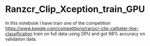 # Ranzcr_Clip_Xception_train_GPU
In this notebook I have train one of the competition https://www.kaggle.com/competitions/ranzcr-clip-catheter-line-classification train on full data using GPU and got 98% accuracy on validation data.
